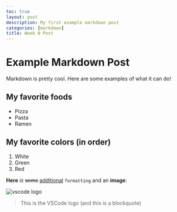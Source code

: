 ```yaml
---
toc: true
layout: post
description: My first example markdown post
categories: [markdown]
title: Week 0 Post
---
```


# Example Markdown Post

Markdown is pretty cool. Here are some examples of what it can do!

## My favorite foods

- Pizza
- Pasta
- Ramen

## My favorite colors (in order)

1. White
2. Green
3. Red

**Here** _is_ ~~some~~ [additional](https://google.com) `formatting` and an **image**:

![vscode logo](https://upload.wikimedia.org/wikipedia/commons/thumb/9/9a/Visual_Studio_Code_1.35_icon.svg/2048px-Visual_Studio_Code_1.35_icon.svg.png)

> This is the VSCode logo (and this is a blockquote)
